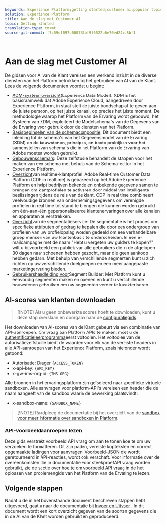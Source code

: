 ```yaml
---
keywords: Experience Platform;getting started;customer ai;popular topics
solution: Experience Platform
title: Aan de slag met Customer AI
topic: Getting started
translation-type: tm+mt
source-git-commit: f7c59ef097c00073fbf9f6522b6e70ed24cc8bf1

---
```



# Aan de slag met Customer AI

De gidsen voor AI van de Klant vereisen een werkend inzicht in de diverse diensten van het Platform betrokken bij het gebruiken van AI van de Klant. Lees de volgende documenten voordat u begint:

- [XDM-systeemoverzicht](../../xdm/home.md)(Experience Data Model): XDM is het basisraamwerk dat Adobe Experience Cloud, aangedreven door Experience Platform, in staat stelt de juiste boodschap af te geven aan de juiste persoon, op het juiste kanaal, op precies het juiste moment. De methodologie waarop het Platform van de Ervaring wordt gebouwd, het Systeem van XDM, exploiteert de Modelschema&#39;s van de Gegevens van de Ervaring voor gebruik door de diensten van het Platform.
- [Basisbeginselen van de schemacompositie](../../xdm/schema/composition.md): Dit document biedt een inleiding tot de schema&#39;s van het Gegevensmodel van de Ervaring (XDM) en de bouwstenen, principes, en beste praktijken voor het samenstellen van schema&#39;s die in het Platform van de Ervaring van Adobe moeten worden gebruikt.
- [Gebouwenschema&#39;s](../../xdm/tutorials/create-schema-ui.md): Deze zelfstudie behandelt de stappen voor het maken van een schema met behulp van de Schema-editor in het Experience Platform.
- [Overzicht](../../rtcdp/overview.md)van realtime-klantprofiel: Adobe Real-time Customer Data Platform (CDP in realtime) is gebaseerd op het Adobe Experience Platform en helpt bedrijven bekende en onbekende gegevens samen te brengen om klantprofielen te activeren door middel van intelligente beslissingen tijdens de reis van de klant. CDP in real time combineert veelvoudige bronnen van ondernemingsgegevens om verenigde profielen in real time tot stand te brengen die kunnen worden gebruikt om één-aan-één gepersonaliseerde klantenervaringen over alle kanalen en apparaten te verstrekken.
- [Overzicht](../../segmentation/home.md)van de segmentatieservice: De segmentatie is het proces om specifieke attributen of gedrag te bepalen die door een ondergroep van profielen van uw profielopslag worden gedeeld om een verhandelbare groep mensen van uw klantenbasis te onderscheiden. In een e-mailcampagne met de naam &quot;Hebt u vergeten uw gulders te kopen?&quot; wilt u bijvoorbeeld een publiek van alle gebruikers die in de afgelopen 30 dagen naar schoenen hebben gezocht, maar die geen aankoop hebben gedaan. Met behulp van verschillende segmenten kunt u zich richten op uw verschillende doelgroepen en een meer aangepaste marketingervaring bieden.
- [Gebruikershandleiding voor](../../segmentation/tutorials/create-a-segment.md)Segment Builder: Met Platform kunt u eenvoudig segmenten maken en openen en kunt u verschillende bouwstenen gebruiken om uw segmenten verder te karakteriseren.

## AI-scores van klanten downloaden

>[!NOTE] Als u geen onbewerkte scores hoeft te downloaden, kunt u deze stap overslaan en doorgaan naar de [configuratiegids](./user-guide/configure.md).

Het downloaden van AI-scores van de Klant gebeurt via een combinatie van API-aanroepen. Om vraag aan Platform APIs te maken, moet u de [authentificatieleerprogramma](../../tutorials/authentication.md)eerst voltooien. Het voltooien van de autorisatiezelfstudie biedt de waarden voor elk van de vereiste headers in alle API-aanroepen van het Experience Platform, zoals hieronder wordt getoond:

- Autorisatie: Drager `{ACCESS_TOKEN}`
- x-api-key: `{API_KEY}`
- x-gw-ims-org-id: `{IMS_ORG}`

Alle bronnen in het ervaringsplatform zijn geïsoleerd naar specifieke virtuele sandboxen. Alle aanvragen voor platform-API&#39;s vereisen een header die de naam aangeeft van de sandbox waarin de bewerking plaatsvindt:

- x-sandbox-name: `{SANDBOX_NAME}`

>[!NOTE] Raadpleeg de documentatie bij het overzicht van de [sandbox voor meer informatie over sandboxen in Platform](../../sandboxes/home.md).

### API-voorbeeldaanroepen lezen

Deze gids verstrekt voorbeeld API vraag om aan te tonen hoe te om uw verzoeken te formatteren. Dit zijn paden, vereiste kopteksten en correct opgemaakte ladingen voor aanvragen. Voorbeeld-JSON die wordt geretourneerd in API-reacties, wordt ook verschaft. Voor informatie over de overeenkomsten die in documentatie voor steekproefAPI vraag worden gebruikt, zie de sectie over [hoe te om voorbeeld API vraag](../../landing/troubleshooting.md) in de het oplossen van problemengids van het Platform van de Ervaring te lezen.

## Volgende stappen

Nadat u de in het bovenstaande document beschreven stappen hebt uitgevoerd, gaat u naar de documentatie bij [Invoer en Uitvoer](./input-output.md) . In dit document wordt een kort overzicht gegeven van de soorten gegevens die in de AI van de Klant worden gebruikt en geproduceerd.